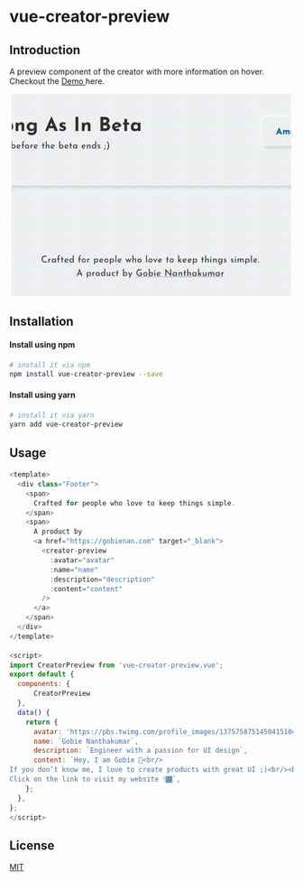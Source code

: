 # vue-creator-preview

## Introduction

A preview component of the creator with more information on hover.
Checkout the <a target="_blank" href="https://7todos.com/"> Demo </a> here.

<p align="center">
    <img src="https://github.com/gobienan/vue-creator-preview/blob/master/assets/images/creator-preview.gif">
</p>

## Installation

#### Install using npm

```bash
# install it via npm
npm install vue-creator-preview --save
```

#### Install using yarn

```bash
# install it via yarn
yarn add vue-creator-preview
```

## Usage

```javascript
<template>
  <div class="Footer">
    <span>
      Crafted for people who love to keep things simple.
    </span>
    <span>
      A product by
      <a href="https://gobienan.com" target="_blank">
        <creator-preview
          :avatar="avatar"
          :name="name"
          :description="description"
          :content="content"
        />
      </a>
    </span>
  </div>
</template>

<script>
import CreatorPreview from 'vue-creator-preview.vue';
export default {
  components: {
      CreatorPreview
  },
  data() {
    return {
      avatar: 'https://pbs.twimg.com/profile_images/1375758751450415104/hV9bKmvf_400x400.jpg',
      name: `Gobie Nanthakumar`,
      description: `Engineer with a passion for UI design`,
      content: `Hey, I am Gobie 👋<br/>
If you don’t know me, I love to create products with great UI ;)<br/><br/>
Click on the link to visit my website 👇🏾`,
    };
  },
};
</script>
```

## License

[MIT](http://opensource.org/licenses/MIT)
